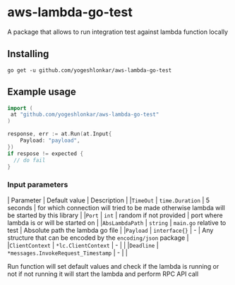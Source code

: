 # aws-lambda-go-test

A package that allows to run integration test against lambda function locally

## Installing

```
go get -u github.com/yogeshlonkar/aws-lambda-go-test
```

## Example usage

```go
import (
 at "github.com/yogeshlonkar/aws-lambda-go-test"
)

response, err := at.Run(at.Input{
    Payload: "payload",
})
if respose != expected {
  // do fail
}
```

### Input parameters
| Parameter | Default value | Description |
|`TimeOut`       | `time.Duration` | 5 seconds | for which connection will tried to be made otherwise lambda will be started by this library |
|`Port`          | `int` | random if not provided | port where lambda is or will be started on |
|`AbsLambdaPath` | `string` | `main.go` relative to test | Absolute path the lambda go file |
|`Payload`       | `interface{}` | - | Any structure that can be encoded by the `encoding/json` package |
|`ClientContext` | `*lc.ClientContext` | - | |
|`Deadline`      | `*messages.InvokeRequest_Timestamp` | -  | |

Run function will set default values and check if the lambda is running or not if not running it will start the lambda and perform RPC API call 
